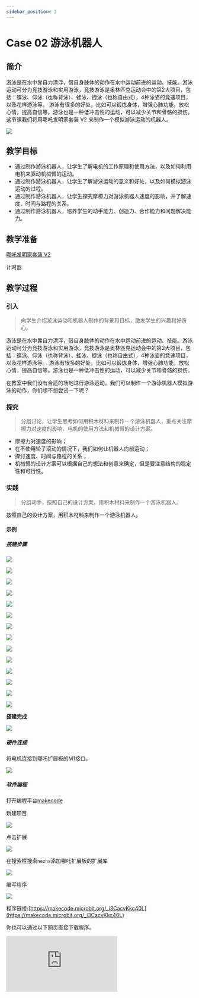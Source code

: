 ```yaml
---
sidebar_position: 3
---
```


# Case 02 游泳机器人

## 简介

游泳是在水中靠自力漂浮，借自身肢体的动作在水中运动前进的运动、技能。游泳运动可分为竞技游泳和实用游泳，竞技游泳是奥林匹克运动会中的第2大项目，包括：蝶泳、仰泳（也称背泳）、蛙泳、捷泳（也称自由式），4种泳姿的竞速项目，以及花样游泳等。
游泳有很多的好处，比如可以锻炼身体，增强心肺功能，放松心情，提高自信等。游泳也是一种低冲击性的运动，可以减少关节和骨骼的损伤。
这节课我们将用哪吒发明家套装 V2 来制作一个模拟游泳运动的机器人。

![](./images/nezha-inventors-kit-v2-case-02-01.png)

## 教学目标

- 通过制作游泳机器人，让学生了解电机的工作原理和使用方法，以及如何利用电机来驱动机械臂的运动。
- 通过制作游泳机器人，让学生了解游泳运动的意义和好处，以及如何模拟游泳运动的过程。
- 通过制作游泳机器人，让学生探究摩檫力对游泳机器人速度的影响，并了解速度、时间与路程的关系。
- 通过制作游泳机器人，培养学生的动手能力、创造力、合作能力和问题解决能力。

## 教学准备

[哪吒发明家套装 V2](https://www.elecfreaks.com/nezha-inventor-s-kit-v2-for-micro-bit.html)

计时器

## 教学过程

### 引入

>向学生介绍游泳运动和机器人制作的背景和目标，激发学生的兴趣和好奇心。

游泳是在水中靠自力漂浮，借自身肢体的动作在水中运动前进的运动、技能。游泳运动可分为竞技游泳和实用游泳，竞技游泳是奥林匹克运动会中的第2大项目，包括：蝶泳、仰泳（也称背泳）、蛙泳、捷泳（也称自由式），4种泳姿的竞速项目，以及花样游泳等。
游泳有很多的好处，比如可以锻炼身体，增强心肺功能，放松心情，提高自信等。游泳也是一种低冲击性的运动，可以减少关节和骨骼的损伤。

在教室中我们没有合适的场地进行游泳运动，我们可以制作一个游泳机器人模拟游泳的动作，你们想不想尝试一下呢？

### 探究

>分组讨论，让学生思考如何用积木材料来制作一个游泳机器人，重点关注摩擦力对速度的影响、电机的使用方法和机械臂的设计方案。

- 摩擦力对速度的影响；
- 在不使用轮子滚动的情况下，我们如何让机器人向前运动；
- 探讨速度、时间与路程的关系；
- 机械臂的设计方案可以根据自己的想法和创意来确定，但是要注意结构的稳定性和可行性。

### 实践

>分组动手，按照自己的设计方案，用积木材料来制作一个游泳机器人。

按照自己的设计方案，用积木材料来制作一个游泳机器人。



#### 示例

##### 搭建步骤


![](./images/nezha-inventors-kit-v2-step-02-01.png)

![](./images/nezha-inventors-kit-v2-step-02-02.png)

![](./images/nezha-inventors-kit-v2-step-02-03.png)

![](./images/nezha-inventors-kit-v2-step-02-04.png)

![](./images/nezha-inventors-kit-v2-step-02-05.png)

![](./images/nezha-inventors-kit-v2-step-02-06.png)

![](./images/nezha-inventors-kit-v2-step-02-07.png)

![](./images/nezha-inventors-kit-v2-step-02-08.png)

![](./images/nezha-inventors-kit-v2-step-02-09.png)

![](./images/nezha-inventors-kit-v2-step-02-10.png)

![](./images/nezha-inventors-kit-v2-step-02-11.png)

![](./images/nezha-inventors-kit-v2-step-02-12.png)

![](./images/nezha-inventors-kit-v2-step-02-13.png)

![](./images/nezha-inventors-kit-v2-step-02-14.png)

**搭建完成**

![](./images/nezha-inventors-kit-v2-case-02-01.png)


##### 硬件连接

将电机连接到哪吒扩展板的M1接口。

![](./images/nezha-inventors-kit-v2-case-07-02.png)

##### 软件编程

打开编程平台[makecode](https://makecode.microbit.org/#)

新建项目

![](./images/nezha-inventors-kit-v2-case-19-03.png)

点击扩展

![](./images/nezha-inventors-kit-v2-case-19-04.png)



在搜索栏搜索`nezha`添加哪吒扩展板的扩展库

![](./images/nezha-inventors-kit-v2-case-19-06.png)

编写程序

![](./images/nezha-inventors-kit-v2-case-07-07.png)


程序链接:[https://makecode.microbit.org/_i3CacvKkc40L](https://makecode.microbit.org/_i3CacvKkc40L)

你也可以通过以下网页直接下载程序。

<div
    style={{
        position: 'relative',
        paddingBottom: '60%',
        overflow: 'hidden',
    }}
>
    <iframe
        src="https://makecode.microbit.org/_i3CacvKkc40L"
        frameborder="0"
        sandbox="allow-popups allow-forms allow-scripts allow-same-origin"
        style={{
            position: 'absolute',
            width: '100%',
            height: '100%',
        }}
    />
</div>


### 展示

>分组展示，让每组的机器人同时从起始点向终点运动，并用计时器记录时间，比较各组的成果和效果。

#### 示例案例效果

按下micro:bit上的A键，机器人向前运动，按下micro:bit上的B键，机器人停止运动。

![](./images/nezha-inventors-kit-v2-case-02.gif)

### 反思

>分组分享，让每组的学生分享自己的制作过程和心得，总结自己遇到的问题和解决办法，评价自己的优点和不足。
